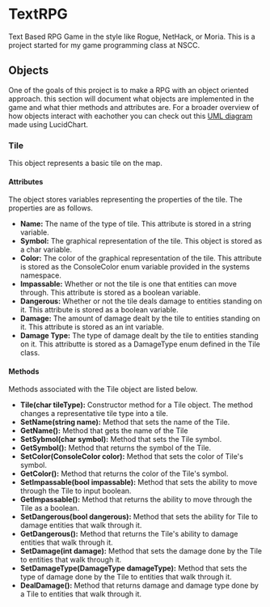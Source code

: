 # TextRPG
Text Based RPG Game in the style like Rogue, NetHack, or Moria. This is a project started for my game programming class at NSCC.

## Objects
One of the goals of this project is to make a RPG with an object oriented approach. this section will document what objects are implemented in the game and what thier methods and attributes are. For a broader overview of how objects interact with eachother you can check out this [UML diagram](https://lucid.app/lucidchart/77fd08c7-c823-40c0-83aa-9dac7418b2a6/edit?viewport_loc=-4145%2C-1670%2C5132%2C2545%2CHWEp-vi-RSFO&invitationId=inv_d677de9a-a347-41c5-9889-32853bd3508d) made using LucidChart.

### Tile
This object represents a basic tile on the map. 
#### Attributes
The object stores variables representing the properties of the tile. The properties are as follows.
- **Name:** The name of the type of tile. This attribute is stored in a string variable.
- **Symbol:** The graphical representation of the tile. This object is stored as a char variable.
- **Color:** The color of the graphical representation of the tile. This attribute is stored as the ConsoleColor enum variable provided in the systems namespace.
- **Impassable:** Whether or not the tile is one that entities can move through. This attribute is stored as a boolean variable.
- **Dangerous:** Whether or not the tile deals damage to entities standing on it. This attribute is stored as a boolean variable.
- **Damage:** The amount of damage dealt by the tile to entities standing on it. This attribute is stored as an int variable.
- **Damage Type:** The type of damage dealt by the tile to entities standing on it. This attributte is stored as a DamageType enum defined in the Tile class.

#### Methods
Methods associated with the Tile object are listed below.
- **Tile(char tileType):** Constructor method for a Tile object. The method changes a representative tile type into a tile.
- **SetName(string name):** Method that sets the name of the Tile.
- **GetName():** Method that gets the name of the Tile
- **SetSybmol(char symbol):** Method that sets the Tile symbol.
- **GetSymbol():** Method that returns the symbol of the Tile.
- **SetColor(ConsoleColor color):** Method that sets the color of Tile's symbol.
- **GetColor():** Method that returns the color of the Tile's symbol.
- **SetImpassable(bool impassable):** Method that sets the ability to move through the Tile to input boolean.
- **GetImpassable():** Method that returns the ability to move through the Tile as a boolean.
- **SetDangerous(bool dangerous):** Method that sets the ability for Tile to damage entities that walk through it.
- **GetDangerous():** Method that returns the Tile's ability to damage entities that walk through it.
- **SetDamage(int damage):** Method that sets the damage done by the Tile to entities that walk through it.
- **SetDamageType(DamageType damageType):** Method that sets the type of damage done by the Tile to entities that walk through it.
- **DealDamage():** Method that returns damage and damage type done by a Tile to entities that walk through it. 
